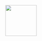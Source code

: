 <div id="header" align="center">
  <img src="https://media1.giphy.com/media/v1.Y2lkPTc5MGI3NjExcGZmanF4YzVob2Zta3puMXRxdXV1ajYzMGVoMHM0bDA5cm1vZTZnNyZlcD12MV9pbnRlcm5hbF9naWZfYnlfaWQmY3Q9Zw/nFLW7PNGgN3lI68rdv/giphy.gif" width="100"/>
</div>
